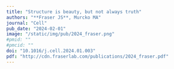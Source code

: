 ```yaml
---
title: "Structure is beauty, but not always truth"
authors: "**Fraser JS**, Murcko MA"
journal: "Cell"
pub_date: "2024-02-01"
image: "/static/img/pub/2024_fraser.png"
#pmid: ""
#pmcid: ""
doi: "10.1016/j.cell.2024.01.003"
pdf: "http://cdn.fraserlab.com/publications/2024_fraser.pdf"
---
```

